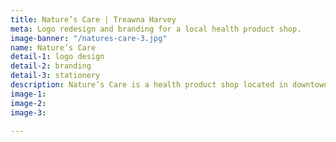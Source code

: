 ```yaml
---
title: Nature’s Care | Treawna Harvey
meta: Logo redesign and branding for a local health product shop.
image-banner: "/natures-care-3.jpg"
name: Nature’s Care
detail-1: logo design
detail-2: branding
detail-3: stationery
description: Nature’s Care is a health product shop located in downtown Ottawa.
image-1:
image-2:
image-3:

---
```

